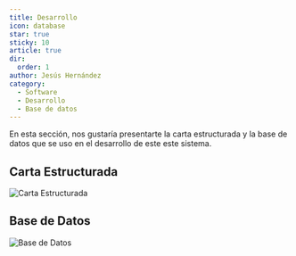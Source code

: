 ```yaml
---
title: Desarrollo
icon: database
star: true
sticky: 10
article: true
dir:
  order: 1
author: Jesús Hernández
category:
  - Software
  - Desarrollo
  - Base de datos
--- 
```


En esta sección, nos gustaría presentarte la carta estructurada y la base de datos que se uso en el desarrollo de este este sistema.

## Carta Estructurada

![Carta Estructurada](/assets/img/carta.jpg)

## Base de Datos

![Base de Datos](/assets/img/database.jpeg)


